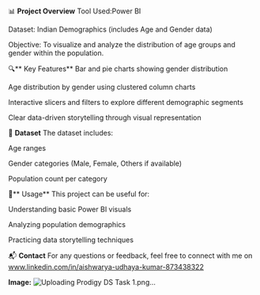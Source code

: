 📊 **Project Overview**
Tool Used:Power BI

Dataset: Indian Demographics (includes Age and Gender data)

Objective: To visualize and analyze the distribution of age groups and gender within the population.


🔍** Key Features**
Bar and pie charts showing gender distribution

Age distribution by gender using clustered column charts

Interactive slicers and filters to explore different demographic segments

Clear data-driven storytelling through visual representation

📁 **Dataset**
The dataset includes:

Age ranges

Gender categories (Male, Female, Others if available)

Population count per category

📌** Usage**
This project can be useful for:

Understanding basic Power BI visuals

Analyzing population demographics

Practicing data storytelling techniques

📬 **Contact**
For any questions or feedback, feel free to connect with me on www.linkedin.com/in/aishwarya-udhaya-kumar-873438322

**Image:** 
![Uploading Prodigy DS Task 1.png…]()
